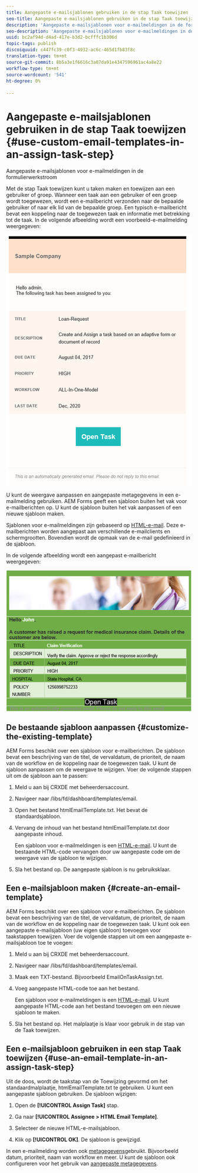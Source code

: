 ```yaml
---
title: Aangepaste e-mailsjablonen gebruiken in de stap Taak toewijzen
seo-title: Aangepaste e-mailsjablonen gebruiken in de stap Taak toewijzen
description: 'Aangepaste e-mailsjablonen voor e-mailmeldingen in de formulierwerkstroom '
seo-description: 'Aangepaste e-mailsjablonen voor e-mailmeldingen in de formulierwerkstroom '
uuid: bc2af94d-d4ad-417e-b3d2-bcfffc1b306d
topic-tags: publish
discoiquuid: c447fc39-c0f3-4932-ac6c-465d1fb83f8c
translation-type: tm+mt
source-git-commit: 8b5a3e1f6616c3a07da91e4347596961ac4a8e22
workflow-type: tm+mt
source-wordcount: '541'
ht-degree: 0%

---
```



# Aangepaste e-mailsjablonen gebruiken in de stap Taak toewijzen {#use-custom-email-templates-in-an-assign-task-step}

Aangepaste e-mailsjablonen voor e-mailmeldingen in de formulierwerkstroom

Met de stap Taak toewijzen kunt u taken maken en toewijzen aan een gebruiker of groep. Wanneer een taak aan een gebruiker of een groep wordt toegewezen, wordt een e-mailbericht verzonden naar de bepaalde gebruiker of naar elk lid van de bepaalde groep. Een typisch e-mailbericht bevat een koppeling naar de toegewezen taak en informatie met betrekking tot de taak. In de volgende afbeelding wordt een voorbeeld-e-mailmelding weergegeven:

![E-mailmelding met een e-mailadres uit de vaksjabloon](do-not-localize/default-email-template.png)

U kunt de weergave aanpassen en aangepaste metagegevens in een e-mailmelding gebruiken. AEM Forms geeft een sjabloon buiten het vak voor e-mailberichten op. U kunt de sjabloon buiten het vak aanpassen of een nieuwe sjabloon maken.

Sjablonen voor e-mailmeldingen zijn gebaseerd op [HTML-e-mail](https://en.wikipedia.org/wiki/HTML_email). Deze e-mailberichten worden aangepast aan verschillende e-mailclients en schermgrootten. Bovendien wordt de opmaak van de e-mail gedefinieerd in de sjabloon.

In de volgende afbeelding wordt een aangepast e-mailbericht weergegeven:

![E-mailmelding met aangepaste sjabloon](do-not-localize/customized-email.png)

## De bestaande sjabloon aanpassen {#customize-the-existing-template}

AEM Forms beschikt over een sjabloon voor e-mailberichten. De sjabloon bevat een beschrijving van de titel, de vervaldatum, de prioriteit, de naam van de workflow en de koppeling naar de toegewezen taak. U kunt de sjabloon aanpassen om de weergave te wijzigen. Voer de volgende stappen uit om de sjabloon aan te passen:

1. Meld u aan bij CRXDE met beheerdersaccount.

1. Navigeer naar /libs/fd/dashboard/templates/email.

1. Open het bestand htmlEmailTemplate.txt. Het bevat de standaardsjabloon.

1. Vervang de inhoud van het bestand htmlEmailTemplate.txt door aangepaste inhoud.

   Een sjabloon voor e-mailmeldingen is een [HTML-e-mail](https://en.wikipedia.org/wiki/HTML_email). U kunt de bestaande HTML-code vervangen door uw aangepaste code om de weergave van de sjabloon te wijzigen.

1. Sla het bestand op. De aangepaste sjabloon is nu gebruiksklaar.

## Een e-mailsjabloon maken {#create-an-email-template}

AEM Forms beschikt over een sjabloon voor e-mailberichten. De sjabloon bevat een beschrijving van de titel, de vervaldatum, de prioriteit, de naam van de workflow en de koppeling naar de toegewezen taak. U kunt ook een aangepaste e-mailsjabloon (uw eigen sjabloon) toevoegen voor taakstappen toewijzen. Voer de volgende stappen uit om een aangepaste e-mailsjabloon toe te voegen:

1. Meld u aan bij CRXDE met beheerdersaccount.

1. Navigeer naar /libs/fd/dashboard/templates/email.

1. Maak een TXT-bestand. Bijvoorbeeld EmailOnTaskAssign.txt.

1. Voeg aangepaste HTML-code toe aan het bestand.

   Een sjabloon voor e-mailmeldingen is een [HTML-e-mail](https://en.wikipedia.org/wiki/HTML_email). U kunt aangepaste HTML-code aan het bestand toevoegen om een nieuwe sjabloon te maken.

1. Sla het bestand op. Het malplaatje is klaar voor gebruik in de stap van de Taak toewijzen.

## Een e-mailsjabloon gebruiken in een stap Taak toewijzen {#use-an-email-template-in-an-assign-task-step}

Uit de doos, wordt de taakstap van de Toewijzing gevormd om het standaardmalplaatje, htmlEmailTemplate.txt te gebruiken. U kunt een aangepaste sjabloon gebruiken. De sjabloon wijzigen:

1. Open de **[!UICONTROL Assign Task]** stap.

1. Ga naar **[!UICONTROL Assignee > HTML Email Template]**.

1. Selecteer de nieuwe HTML-e-mailsjabloon.

1. Klik op **[!UICONTROL OK]**. De sjabloon is gewijzigd.

In een e-mailmelding worden ook [metagegevens](/help/forms/using/use-metadata-in-email-notifications.md)gebruikt. Bijvoorbeeld datum, prioriteit, naam van workflow en meer. U kunt de sjabloon ook configureren voor het gebruik van [aangepaste metagegevens](/help/forms/using/use-metadata-in-email-notifications.md#using-custom-metadata-in-an-email-notification).
